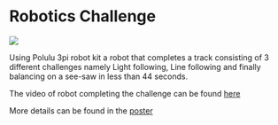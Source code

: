 # Robotics Challenge

![](https://img.shields.io/github/license/abishek-bupathi/robotics-challenge)

Using Polulu 3pi robot kit a robot that completes a track consisting of 3 different challenges namely Light following, Line following and finally balancing on a see-saw in less than 44 seconds.

The video of robot completing the challenge can be found 
[here](https://github.com/abishek-bupathi/robotics-challenge/master/Video.mp4)

More details can be found in the 
[poster](https://github.com/abishek-bupathi/robotics-challenge/master/poster.pdf)
